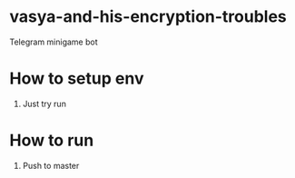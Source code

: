 # vasya-and-his-encryption-troubles
Telegram minigame bot

# How to setup env
1. Just try run

# How to run
1. Push to master

